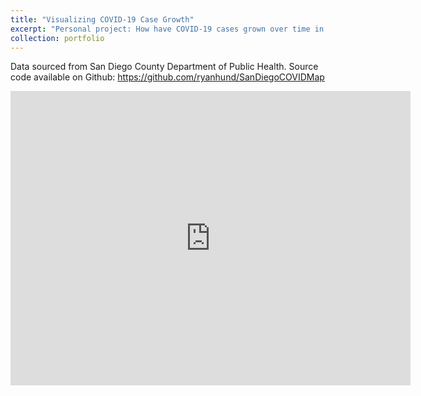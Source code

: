 ```yaml
---
title: "Visualizing COVID-19 Case Growth"
excerpt: "Personal project: How have COVID-19 cases grown over time in San Diego County?"
collection: portfolio
---
```


Data sourced from San Diego County Department of Public Health. Source code available on Github: https://github.com/ryanhund/SanDiegoCOVIDMap

<iframe src='https://gfycat.com/ifr/JampackedChubbyGrayling' frameborder='0' scrolling='no' allowfullscreen width='640' height='471'></iframe>